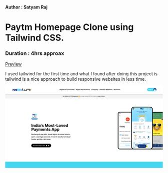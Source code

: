 #### Author : Satyam Raj

# Paytm Homepage Clone using Tailwind CSS.

### Duration : 4hrs approax
[Preview](https://blacktiles.github.io/paytm-clone/)

I used tailwind for the first time and what I found after doing this project is tailwind is a nice approach to build responsive websites in less time. 

![Image Preview](paytm-thumbnail.png)
